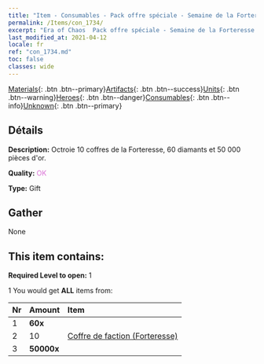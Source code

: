 ```yaml
---
title: "Item - Consumables - Pack offre spéciale - Semaine de la Forteresse B"
permalink: /Items/con_1734/
excerpt: "Era of Chaos  Pack offre spéciale - Semaine de la Forteresse B"
last_modified_at: 2021-04-12
locale: fr
ref: "con_1734.md"
toc: false
classes: wide
---
```

 [Materials](/fr/Items/){: .btn .btn--primary}[Artifacts](/fr/Items/Artifacts/){: .btn .btn--success}[Units](/fr/Items/Units/){: .btn .btn--warning}[Heroes](/fr/Items/Heroes/){: .btn .btn--danger}[Consumables](/fr/Items/Consumables/){: .btn .btn--info}[Unknown](/fr/Items/Unknown/){: .btn .btn--primary}

## Détails
 **Description:** Octroie 10 coffres de la Forteresse, 60 diamants et 50 000 pièces d'or.

 **Quality:** <span style="color: #DA70D6">OK</span>

 **Type:** Gift

## Gather

  None

## This item contains:

 **Required Level to open:** 1

 1 You would get **ALL** items  from:

  | Nr | Amount |     Item    |
  |:---|:-------|:------------|
  | 1 |  **60x** | <i class="fas fa-gem"/> |  | 
  | 2 | 10 | [Coffre de faction (Forteresse)](/fr/Items/con_1277/) | 
  | 3 |  **50000x** | <i class="fas fa-coins"/> |  | 
